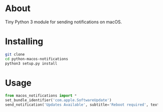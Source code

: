 # About

Tiny Python 3 module for sending notifications on macOS.

# Installing

```sh
git clone
cd python-macos-notifications
python3 setup.py install
```

# Usage

```py
from macos_notifications import *
set_bundle_identifier('com.apple.SoftwareUpdate')
send_notification('Updates Available', subtitle='Reboot required', text='Reboot to install updates')
```
